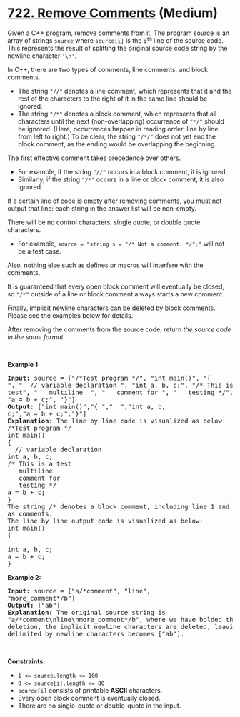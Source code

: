 # [722. Remove Comments][link] (Medium)

[link]: https://leetcode.com/problems/remove-comments/

<p>Given a C++ program, remove comments from it. The program source is an array of strings
<code>source</code> where <code>source[i]</code> is the <code>i<sup>th</sup></code> line of the
source code. This represents the result of splitting the original source code string by the newline
character <code>&#39;\n&#39;</code>.</p>

<p>In C++, there are two types of comments, line comments, and block comments.</p>

<ul>
	<li>The string <code>&quot;//&quot;</code> denotes a line comment, which represents that it and the
rest of the characters to the right of it in the same line should be ignored.</li>
	<li>The string <code>&quot;/*&quot;</code> denotes a block comment, which represents that all
characters until the next (non-overlapping) occurrence of <code>&quot;*/&quot;</code> should be
ignored. (Here, occurrences happen in reading order: line by line from left to right.) To be clear,
the string <code>&quot;/*/&quot;</code> does not yet end the block comment, as the ending would be
overlapping the beginning.</li>
</ul>

<p>The first effective comment takes precedence over others.</p>

<ul>
	<li>For example, if the string <code>&quot;//&quot;</code> occurs in a block comment, it is
ignored.</li>
	<li>Similarly, if the string <code>&quot;/*&quot;</code> occurs in a line or block comment, it is
also ignored.</li>
</ul>

<p>If a certain line of code is empty after removing comments, you must not output that line: each
string in the answer list will be non-empty.</p>

<p>There will be no control characters, single quote, or double quote characters.</p>

<ul>
	<li>For example, <code>source = &quot;string s = &quot;/* Not a comment. */&quot;;&quot;</code>
will not be a test case.</li>
</ul>

<p>Also, nothing else such as defines or macros will interfere with the comments.</p>

<p>It is guaranteed that every open block comment will eventually be closed, so
<code>&quot;/*&quot;</code> outside of a line or block comment always starts a new comment.</p>

<p>Finally, implicit newline characters can be deleted by block comments. Please see the examples
below for details.</p>

<p>After removing the comments from the source code, return <em>the source code in the same
format</em>.</p>

<p>&nbsp;</p>
<p><strong class="example">Example 1:</strong></p>

<pre>
<strong>Input:</strong> source = [&quot;/*Test program */&quot;, &quot;int main()&quot;, &quot;{
&quot;, &quot;  // variable declaration &quot;, &quot;int a, b, c;&quot;, &quot;/* This is a
test&quot;, &quot;   multiline  &quot;, &quot;   comment for &quot;, &quot;   testing */&quot;,
&quot;a = b + c;&quot;, &quot;}&quot;]
<strong>Output:</strong> [&quot;int main()&quot;,&quot;{ &quot;,&quot;  &quot;,&quot;int a, b,
c;&quot;,&quot;a = b + c;&quot;,&quot;}&quot;]
<strong>Explanation:</strong> The line by line code is visualized as below:
/*Test program */
int main()
{ 
  // variable declaration 
int a, b, c;
/* This is a test
   multiline  
   comment for 
   testing */
a = b + c;
}
The string /* denotes a block comment, including line 1 and lines 6-9. The string // denotes line 4
as comments.
The line by line output code is visualized as below:
int main()
{ 
  
int a, b, c;
a = b + c;
}
</pre>

<p><strong class="example">Example 2:</strong></p>

<pre>
<strong>Input:</strong> source = [&quot;a/*comment&quot;, &quot;line&quot;,
&quot;more_comment*/b&quot;]
<strong>Output:</strong> [&quot;ab&quot;]
<strong>Explanation:</strong> The original source string is
&quot;a/*comment\nline\nmore_comment*/b&quot;, where we have bolded the newline characters.  After
deletion, the implicit newline characters are deleted, leaving the string &quot;ab&quot;, which when
delimited by newline characters becomes [&quot;ab&quot;].
</pre>

<p>&nbsp;</p>
<p><strong>Constraints:</strong></p>

<ul>
	<li><code>1 &lt;= source.length &lt;= 100</code></li>
	<li><code>0 &lt;= source[i].length &lt;= 80</code></li>
	<li><code>source[i]</code> consists of printable <strong>ASCII</strong> characters.</li>
	<li>Every open block comment is eventually closed.</li>
	<li>There are no single-quote or&nbsp;double-quote in the input.</li>
</ul>
